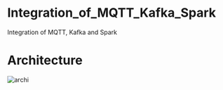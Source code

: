 # Integration_of_MQTT_Kafka_Spark
Integration of MQTT, Kafka and Spark
# Architecture
![archi](https://user-images.githubusercontent.com/64719616/182238386-f8c47676-b215-4d1c-8f3d-6b92ebd1331e.png)

